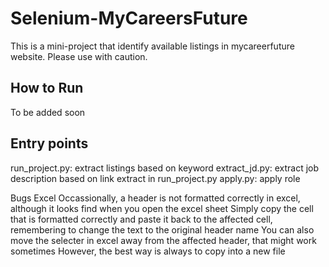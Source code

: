 # Selenium-MyCareersFuture
This is a mini-project that identify available listings in mycareerfuture website. Please use with caution.

## How to Run
To be added soon

## Entry points
run_project.py: extract listings based on keyword
extract_jd.py: extract job description based on link extract in run_project.py
apply.py: apply role

Bugs
Excel
Occassionally, a header is not formatted correctly in excel, although it looks find when you open the excel sheet
Simply copy the cell that is formatted correctly and paste it back to the affected cell, remembering to change the text to the original header name
You can also move the selecter in excel away from the affected header, that might work sometimes
However, the best way is always to copy into a new file